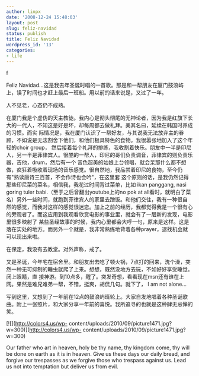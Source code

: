 ```yaml
---
author: linpx
date: '2008-12-24 15:48:03'
layout: post
slug: feliz-navidad
status: publish
title: Feliz Navidad
wordpress_id: '13'
categories:
- life
---
```


f

Feliz Navidad...这是我去年圣诞时唱的一首歌。那是和一帮朋友在厦门鼓浪屿上，误了时间也才赶上最后一班船。用以前的话来说是，又过了一年。


人不见老，心态仍不成熟。


在厦门我是个虚伪的天主教徒。我内心是彻头彻尾的无神论者，因为我是红旗下长大的一代人，不知这是好是坏，却每周都去做礼拜。美其名曰，延续在韩国时养成的习惯。而实
际情况是，我在厦门认识了一帮好友，与其说我无法放弃主的眷顾，不如说是无法割舍下他们，和他们极具特色的食物。我很嚣张地加入了这个年轻的choir group，
然后接着每个礼拜的排练，我收割着快乐。朋友中一半是印尼人，另一半是菲律宾人。很酷的一帮人，印尼的哥们负责调音，菲律宾的则负责乐器，吉他，drum，然后有一个
音色超美的姑娘上台领唱，就会呆那什么都不想做，疯狂着吸收着现场的音乐感觉。很自然地，我品尝着印尼的食物，至今仍有"熟读唐诗三百首，不会作诗也会吟"，在这里套
这个原则的话，是我仍然记得那些印尼菜的菜名，相信我，我花过时间背过菜单，比如 ikan panggang, nasi goring tuler
babi.（至于之后曾翻出youtube上的no pok at all看时，就明白了菜名）另外一些时间，就跑到菲律宾人的家里去蹭饭。和他们交往，我有一种很自
然的感觉，而我对这样的感觉很迷恋。加上之前的经历，我都觉得我是一个很有心的旁观者了。而这应用到我观看欣赏电影的事业里，就会有了一层新的发现，电影里很多映射了
某些圣经故事的时候，我内心里都会大呼一句，原来是这样。这是落在实处的地方。而另外一个就是，我非常熟练地背着各种prayer，逮找机会就可以现出来啦。


在保定，我没有去教堂。对外声称，戒了。


又是圣诞，今年宅在宿舍里。和朋友出去吃了顿火锅，7点打的回来，洗个澡，突然一种无可抑制的睡虫就爬了上来。想想，既然没地方去玩，不如好好享受睡觉。闭上眼睛，直
接神游。到10点多，醒了。突发奇想，看看现在msn还有谁在上网。果然是难兄难弟一帮，不错，挺爽，胡侃几句。就下了， I am not alone…


写到这里，又想到了一年前在12点的鼓浪屿班轮上。大家自发地唱着各种圣诞歌曲。附上一张照片，和大家分享一年前的喜悦。我所追寻的也就是这种肆无忌惮的笑。

[![](http://colors4.us/wp-
content/uploads/2010/09/picture1471.jpg?w=300)](http://colors4.us/wp-
content/uploads/2010/09/picture1471.jpg?w=300)


Our father who art in heaven, holy be thy name, thy kingdom come, thy will be
done on earth as it is in heaven. Give us these days our daily bread, and
forgive our trespasses as we forgive those who trespass against us. Lead us
not into temptation but deliver us from evil.

